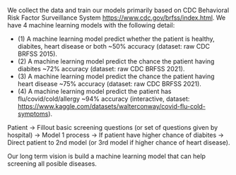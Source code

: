 We collect the data and train our models primarily based on CDC Behavioral Risk Factor Surveillance System https://www.cdc.gov/brfss/index.html. We have 4 machine learning models with the following detail: 

- (1) A machine learning model predict whether the patient is healthy, diabites, heart disease or both ~50% accuracy (dataset: raw CDC BRFSS 2015). 
- (2) A machine learning model predict the chance the patient having diabites ~72% accuracy (dataset: raw CDC BRFSS 2021).
- (3) A machine learning model predict the chance the patient having heart disease ~75% accuracy (dataset: raw CDC BRFSS 2021). 
- (4) A machine learning model predict the patient has flu/covid/cold/allergy ~94% accuracy (interactive, dataset: https://www.kaggle.com/datasets/walterconway/covid-flu-cold-symptoms).


Patient -> Fillout basic screening questions (or set of questions given by hospital) -> Model 1 process -> If patient have higher chance of diabites -> Direct patient to 2nd model (or 3rd model if higher chance of heart disease).

Our long term vision is build a machine learning model that can help screening all posible diseases. 
